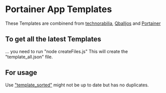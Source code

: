 # Portainer App Templates

These Templates are combinend from [technorabilia](https://github.com/technorabilia/portainer-templates/blob/main/lsio/templates/templates-2.0.json), [Qballjos](https://github.com/Qballjos/portainer_templates/blob/master/Template/template.json) and [Portainer](https://github.com/portainer/templates/blob/master/templates-2.0.json)

## To get all the latest Templates

... you need to run "node createFiles.js"
This will create the "template_all.json" file.

## For usage

Use ["template_sorted"](https://raw.githubusercontent.com/StevoMc/portainer_templates/main/template_sorted.json) might not be up to date but has no duplicates.
